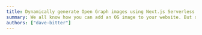 ```yaml
---
title: Dynamically generate Open Graph images using Next.js Serverless
summary: We all know how you can add an OG image to your website. But did you know it is quite easy to generate custom, freshly designed and stateful images which make you stand out from the crowd?
authors: ["dave-bitter"]
---
```

